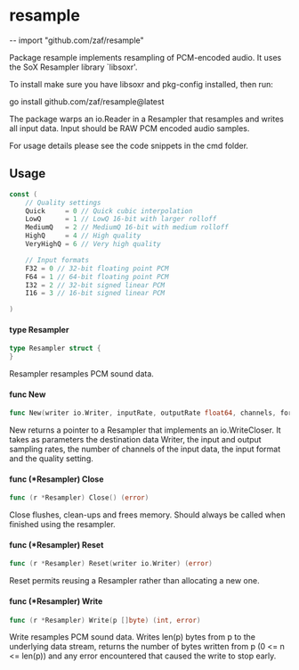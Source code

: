 # resample
--
    import "github.com/zaf/resample"

Package resample implements resampling of PCM-encoded audio. It uses the SoX
Resampler library `libsoxr'.

To install make sure you have libsoxr and pkg-config installed, then run:

go install github.com/zaf/resample@latest

The package warps an io.Reader in a Resampler that resamples and writes all
input data. Input should be RAW PCM encoded audio samples.

For usage details please see the code snippets in the cmd folder.

## Usage

```go
const (
	// Quality settings
	Quick     = 0 // Quick cubic interpolation
	LowQ      = 1 // LowQ 16-bit with larger rolloff
	MediumQ   = 2 // MediumQ 16-bit with medium rolloff
	HighQ     = 4 // High quality
	VeryHighQ = 6 // Very high quality

	// Input formats
	F32 = 0 // 32-bit floating point PCM
	F64 = 1 // 64-bit floating point PCM
	I32 = 2 // 32-bit signed linear PCM
	I16 = 3 // 16-bit signed linear PCM

)
```

#### type Resampler

```go
type Resampler struct {
}
```

Resampler resamples PCM sound data.

#### func  New

```go
func New(writer io.Writer, inputRate, outputRate float64, channels, format, quality int) (*Resampler, error)
```
New returns a pointer to a Resampler that implements an io.WriteCloser. It takes
as parameters the destination data Writer, the input and output sampling rates,
the number of channels of the input data, the input format and the quality setting.

#### func (*Resampler) Close

```go
func (r *Resampler) Close() (error)
```
Close flushes, clean-ups and frees memory. Should always be called when finished using
the resampler.

#### func (*Resampler) Reset

```go
func (r *Resampler) Reset(writer io.Writer) (error)
```
Reset permits reusing a Resampler rather than allocating a new one.

#### func (*Resampler) Write

```go
func (r *Resampler) Write(p []byte) (int, error)
```
Write resamples PCM sound data. Writes len(p) bytes from p to the underlying
data stream, returns the number of bytes written from p (0 <= n <= len(p)) and
any error encountered that caused the write to stop early.
